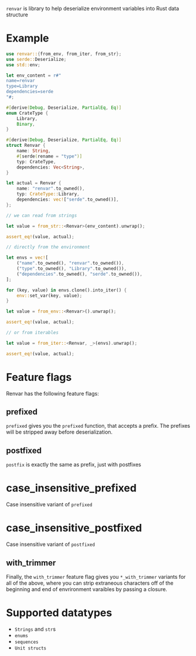 `renvar` is library to help deserialize environment variables into Rust data structure

# Example

```rust
use renvar::{from_env, from_iter, from_str};
use serde::Deserialize;
use std::env;

let env_content = r#"
name=renvar
type=Library
dependencies=serde
"#;

#[derive(Debug, Deserialize, PartialEq, Eq)]
enum CrateType {
    Library,
    Binary,
}

#[derive(Debug, Deserialize, PartialEq, Eq)]
struct Renvar {
    name: String,
    #[serde(rename = "type")]
    typ: CrateType,
    dependencies: Vec<String>,
}

let actual = Renvar {
    name: "renvar".to_owned(),
    typ: CrateType::Library,
    dependencies: vec!["serde".to_owned()],
};

// we can read from strings

let value = from_str::<Renvar>(env_content).unwrap();

assert_eq!(value, actual);

// directly from the environment

let envs = vec![
    ("name".to_owned(), "renvar".to_owned()),
    ("type".to_owned(), "Library".to_owned()),
    ("dependencies".to_owned(), "serde".to_owned()),
];

for (key, value) in envs.clone().into_iter() {
    env::set_var(key, value);
}

let value = from_env::<Renvar>().unwrap();

assert_eq!(value, actual);

// or from iterables

let value = from_iter::<Renvar, _>(envs).unwrap();

assert_eq!(value, actual);
```

# Feature flags

Renvar has the following feature flags:

## prefixed

`prefixed` gives you the `prefixed` function, that accepts a prefix. The prefixes will be stripped away
before deserialization.

## postfixed

`postfix` is exactly the same as prefix, just with postfixes

# case_insensitive_prefixed

Case insensitive variant of `prefixed`

# case_insensitive_postfixed

Case insensitive variant of `postfixed`

## with_trimmer

Finally, the `with_trimmer` feature flag gives you `*_with_trimmer` variants for all of the above,
where you can strip extraneous characters off of the beginning and end of envrironment varaibles
by passing a closure.

# Supported datatypes

- `Strings` and `str`s
- `enums`
- `sequences`
- `Unit structs`
